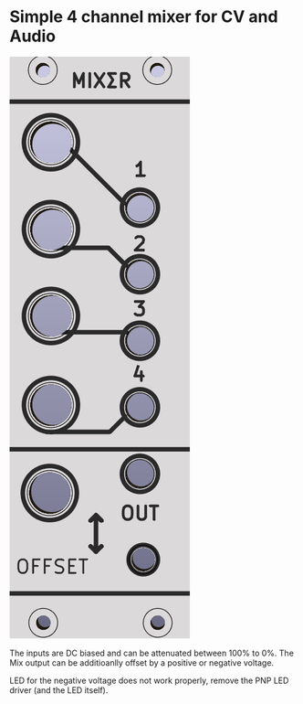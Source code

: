 # Simple 4 channel mixer for CV and Audio

![](https://raw.githubusercontent.com/Fihdi/Eurorack/refs/heads/main/Mixer/Mixer_Front.png)

The inputs are DC biased and can be attenuated between 100% to 0%. The Mix output can be additioanlly offset by a positive or negative voltage.

LED for the negative voltage does not work properly, remove the PNP LED driver (and the LED itself).
